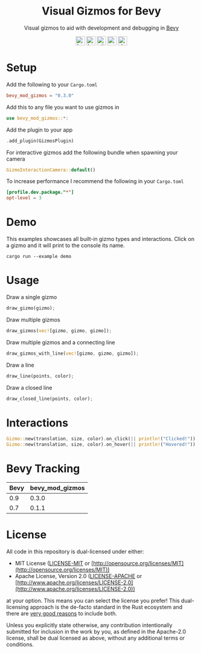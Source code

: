 <div align="center">

# Visual Gizmos for Bevy

Visual gizmos to aid with development and debugging in [Bevy](https://bevyengine.org/)

[<img alt="bevy tracking" src="https://img.shields.io/badge/Bevy%20tracking-released%20version-lightblue?style=for-the-badge" height="24">](https://github.com/bevyengine/bevy/blob/main/docs/plugins_guidelines.md#main-branch-tracking)
[<img alt="build status" src="https://img.shields.io/github/actions/workflow/status/LiamGallagher737/bevy_mod_gizmos/rust.yml?branch=main&style=for-the-badge" height="24">](https://github.com/LiamGallagher737/bevy_mod_gizmos/actions)
[<img alt="github" src="https://img.shields.io/badge/github-bevy__mod__gizmos-8da0cb?style=for-the-badge&labelColor=555555&logo=github" height="24">](https://github.com/LiamGallagher737/bevy_mod_gizmos)
[<img alt="crates.io" src="https://img.shields.io/crates/v/bevy_mod_gizmos.svg?style=for-the-badge&color=fc8d62&logo=rust" height="24">](https://crates.io/crates/bevy_mod_gizmos)
[<img alt="docs.rs" src="https://img.shields.io/badge/docs.rs-bevy__mod__gizmos-66c2a5?style=for-the-badge&labelColor=555555&logo=docs.rs" height="24">](https://docs.rs/bevy_mod_gizmos)

</div>



# Setup

Add the following to your `Cargo.toml`
```toml
bevy_mod_gizmos = "0.3.0"
```

Add this to any file you want to use gizmos in
```rs
use bevy_mod_gizmos::*:
```

Add the plugin to your app
```rs
.add_plugin(GizmosPlugin)
```

For interactive gizmos add the following bundle when spawning your camera
```rs
GizmoInteractionCamera::default()
```

To increase performance I recommend the following in your `Cargo.toml`
```toml
[profile.dev.package."*"]
opt-level = 3
```



# Demo

This examples showcases all built-in gizmo types and interactions. Click on a gizmo and it will print to the console its name.

```
cargo run --example demo 
```



# Usage

Draw a single gizmo
```rs
draw_gizmo(gizmo);
```

Draw multiple gizmos
```rs
draw_gizmos(vec![gizmo, gizmo, gizmo]);
```

Draw multiple gizmos and a connecting line
```rs
draw_gizmos_with_line(vec![gizmo, gizmo, gizmo]);
```

Draw a line
```rs
draw_line(points, color);
```

Draw a closed line
```rs
draw_closed_line(points, color);
```



# Interactions

```rs
Gizmo::new(translation, size, color).on_click(|| println!("Clicked!"))
Gizmo::new(translation, size, color).on_hover(|| println!("Hovered!"))
```



# Bevy Tracking

|Bevy|bevy_mod_gizmos|
|---|---|
|0.9|0.3.0|
|0.7|0.1.1|



# License

All code in this repository is dual-licensed under either:

* MIT License ([LICENSE-MIT](LICENSE-MIT) or [http://opensource.org/licenses/MIT](http://opensource.org/licenses/MIT))
* Apache License, Version 2.0 ([LICENSE-APACHE](LICENSE-APACHE) or [http://www.apache.org/licenses/LICENSE-2.0](http://www.apache.org/licenses/LICENSE-2.0))

at your option. This means you can select the license you prefer! This dual-licensing approach is the de-facto standard in the Rust ecosystem and there are [very good reasons](https://github.com/bevyengine/bevy/issues/2373) to include both.

Unless you explicitly state otherwise, any contribution intentionally submitted for inclusion in the work by you, as defined in the Apache-2.0 license, shall be dual licensed as above, without any additional terms or conditions.
